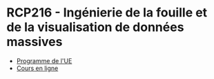 # RCP216 - Ingénierie de la fouille et de la visualisation de données massives

* [Programme de l'UE](http://formation.cnam.fr/rechercher-par-discipline/ingenierie-de-la-fouille-et-de-la-visualisation-de-donnees-massives-669631.kjsp)
* [Cours en ligne](http://cedric.cnam.fr/vertigo/Cours/RCP216/)